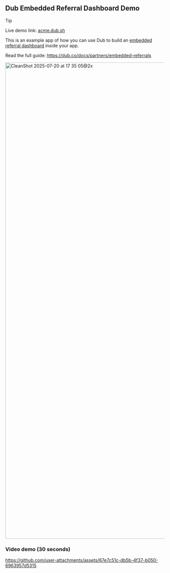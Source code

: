 ## Dub Embedded Referral Dashboard Demo

> [!TIP]
> Live demo link: [acme.dub.sh](https://acme.dub.sh/)

This is an example app of how you can use Dub to build an [embedded referral dashboard](https://dub.co/docs/partners/embedded-referrals) inside your app.

Read the full guide: https://dub.co/docs/partners/embedded-referrals

<img width="3016" height="1504" alt="CleanShot 2025-07-20 at 17 35 05@2x" src="https://github.com/user-attachments/assets/82996f16-1649-4a98-b7c5-52753943a213" />

### Video demo (30 seconds)

https://github.com/user-attachments/assets/67e7c51c-db5b-4f37-b050-6963957d5315
